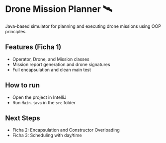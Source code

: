 # Drone Mission Planner 🛰️

Java-based simulator for planning and executing drone missions using OOP principles.

## Features (Ficha 1)
- Operator, Drone, and Mission classes
- Mission report generation and drone signatures
- Full encapsulation and clean main test

## How to run
- Open the project in IntelliJ
- Run `Main.java` in the `src` folder

## Next Steps
- Ficha 2: Encapsulation and Constructor Overloading
- Ficha 3: Scheduling with day/time